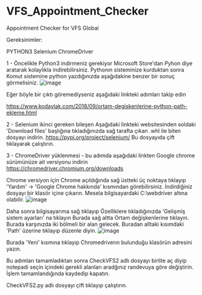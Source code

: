 # VFS_Appointment_Checker
Appointment Checker for VFS Global 

Gereksinimler:

PYTHON3 
Selenium
ChromeDriver

1 - Öncelikle Python3 indirmeniz gerekiyor
    Microsoft Store'dan Pyhon diye aratarak kolaylıkla indirebilirsiniz.
    Pythonın sisteminize kurduktan sonra Komut sistemine python yazdığınızda aşağıdakine benzer bir sonuç görmelisiniz.
    ![image](https://user-images.githubusercontent.com/33903008/154581828-5b7bb56b-7c4b-4d39-b3a9-50f15a984555.png)
    
   Eğer böyle bir çıktı göremediyseniz aşağıdaki linkteki adımları takip edin
    
    
   https://www.kodaylak.com/2018/09/ortam-degiskenlerine-python-path-ekleme.html


2 - Selenium ikinci gereken bileşen
    Aşağıdaki linkteki websitesinden soldaki 'Download files' başlığına tıkladığınızda sağ tarafta çıkan .whl ile biten dosyayı indirin.
    https://pypi.org/project/selenium/
   Bu dosyayıda çift tıklayarak çalıştırın.


3 - ChromeDriver yüklenmesi - bu adımda aşağıdaki linkten Google chrome sürümünüze ait versiyonu indirin
    https://chromedriver.chromium.org/downloads
    
   Chrome versiyon için Chrome açıldığında sağ üstteki üç noktaya tıklayıp 'Yardım' -> 'Google Chrome hakkında' kısmından görebilirsiniz.
    İndirdiğiniz dosyayı bir klasör içine çıkarın. Mesela bilgisayardaki C:\webdriver altına olabilir.
    ![image](https://user-images.githubusercontent.com/33903008/154586658-237c2175-6e0c-43a2-92b4-34004c49a8ae.png)

   Daha sonra bilgisayarıma sağ tıklayıp Özelliklere tıkladığınızda 'Gelişmiş sistem ayarları' na tıklayın 
    Burada sağ altta Ortam değişkenlerine tıklayın. Burada karşınızda iki bölmeli bir alan gelecek.
    Buradan alltaki kısımdaki 'Path' üzerine tıklayıp düzenle diyin.
    ![image](https://user-images.githubusercontent.com/33903008/154583666-6120a77b-15e3-4c5d-9417-800dd5281d0e.png)
    
   Burada 'Yeni' kısmına tıklayıp Chromedriverın bulunduğu klasörün adresini yazın.
    
Bu adımları tamamladıktan sonra CheckVFS2 adlı dosyayı birlite aç diyip notepadi seçin 
içindeki gerekli alanları aradğınız randevuya göre değiştirin.
İşlem tamamlandığında kaydedip kapatın.

CheckVFS2.py adlı dosyayı çift tıklayıp çalıştırın.
    
